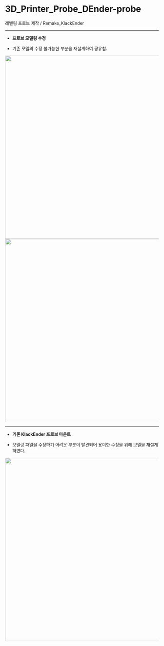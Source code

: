 # 3D_Printer_Probe_DEnder-probe
 레벨링 프로브 제작 / Remake_KlackEnder
 
---


* __프로브 모델링 수정__

 * 기존 모델의 수정 불가능한 부분을 재설계하여 공유함.

 <img src="https://user-images.githubusercontent.com/50231941/220663705-d20345ef-53a0-422a-b5c7-d097bf782869.png" width="600" height="600"/>

 <img src="https://user-images.githubusercontent.com/50231941/220664949-4c1bd095-79b6-4fbc-8edf-8016fc3dbea1.png" width="600" height="600"/>
 
 ---
 
* __기존 KlackEnder 프로브 마운트__

 * 모델링 파일을 수정하기 어려운 부분이 발견되어 용이한 수정을 위해 모델을 재설계 하였다.

 <img src="https://user-images.githubusercontent.com/50231941/220665215-26f0d4b5-e77f-4010-8df2-a449a1870440.png" width="600" height="600"/>
